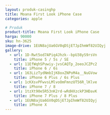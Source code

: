 ```yaml
---
layout: produk-casinghp
title: Moana First Look iPhone Case
categories: apple

# Produk
product-title: Moana First Look iPhone Case
harga: 90000
sku: hn-3625
image-drive: 1EUN8ajUa6GV0qDSjETJpIhmWf82UIQyj
gallery:
  - url: 1D-Rwt5od7APiq4Jhzk--bpU38yS9rsVn
    title: iPhone 5 / 5s / SE
  - url: 11EfWqhSPuwiy-jvsCAQTp_2oeoJCZPc2
    title: iPhone 6 / 6s
  - url: 163LizTydNmbIjK8oxZNPoM4a__NuGVow
    title: iPhone 6 Plus / 6s Plus
  - url: 1cKXsvPFwvsLMlvoOmFmnzUT56R_lKlve
    title: iPhone 7 / 8
  - url: 1tzXt90e5R53nK2rd-wRdHXzckP3HDavK
    title: iPhone 7 Plus / 8 Plus
  - url: 1EUN8ajUa6GV0qDSjETJpIhmWf82UIQyj
    title: iPhone X
---
```

